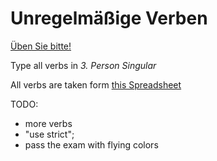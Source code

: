 # Unregelmäßige Verben

[Üben Sie bitte!](https://kainoj.github.io/unregelmaessige/index.html)

Type all verbs in _3. Person Singular_

All verbs are taken form [this Spreadsheet](https://docs.google.com/spreadsheets/d/1lkIvL_mtzi3PC88ZmaZFnwpo7zO0I7xkrXV2r4d_lz8/edit?usp=sharing)

TODO:
- more verbs
- "use strict";
- pass the exam with flying colors
